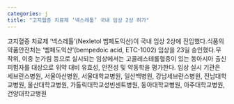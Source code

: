 ```yaml
---
categories: j
title: "고지혈증 치료제 ‘넥스레톨’ 국내 임상 2상 허가"
---
```

고지혈증 치료제 ‘넥스레톨’(Nexletol 벰페도익산)이 국내 임상 2상에 진입했다.식품의약품안전처는 ‘벰페도익산’(bempedoic acid, ETC-1002) 임상을 23일 승인했다.무작위, 이중 눈가림 등으로 실시되는 임상에서는 고콜레스테롤혈증이 있는 동아시아 출신 피험자를 대상으로 위약 대비 유효성, 안전성 및 약동학을 평가한다. 임상 실시 기관은 세브란스병원, 서울아산병원, 서울대학교병원, 일산백병원, 강남세브란스병원, 전남대학교병원, 울산대학교병원, 가톨릭대학교성빈센트병원, 동아대학교병원, 아주대학교병원, 건양대학교병원